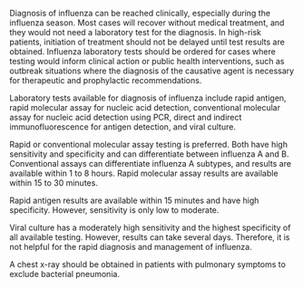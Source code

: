 Diagnosis of influenza can be reached clinically, especially during the influenza season. Most cases will recover without medical treatment, and they would not need a laboratory test for the diagnosis. In high-risk patients, initiation of treatment should not be delayed until test results are obtained. Influenza laboratory tests should be ordered for cases where testing would inform clinical action or public health interventions, such as outbreak situations where the diagnosis of the causative agent is necessary for therapeutic and prophylactic recommendations.

Laboratory tests available for diagnosis of influenza include rapid antigen, rapid molecular assay for nucleic acid detection, conventional molecular assay for nucleic acid detection using PCR, direct and indirect immunofluorescence for antigen detection, and viral culture.

Rapid or conventional molecular assay testing is preferred. Both have high sensitivity and specificity and can differentiate between influenza A and B. Conventional assays can differentiate influenza A subtypes, and results are available within 1 to 8 hours. Rapid molecular assay results are available within 15 to 30 minutes.

Rapid antigen results are available within 15 minutes and have high specificity. However, sensitivity is only low to moderate.

Viral culture has a moderately high sensitivity and the highest specificity of all available testing. However, results can take several days. Therefore, it is not helpful for the rapid diagnosis and management of influenza.

A chest x-ray should be obtained in patients with pulmonary symptoms to exclude bacterial pneumonia.